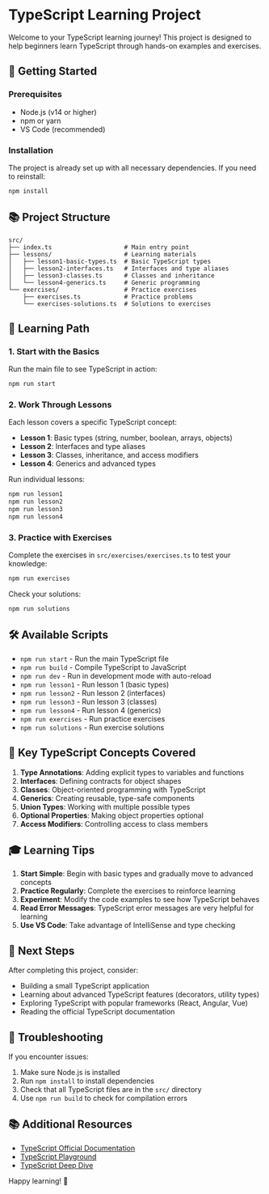 # TypeScript Learning Project

Welcome to your TypeScript learning journey! This project is designed to help beginners learn TypeScript through hands-on examples and exercises.

## 🚀 Getting Started

### Prerequisites

- Node.js (v14 or higher)
- npm or yarn
- VS Code (recommended)

### Installation

The project is already set up with all necessary dependencies. If you need to reinstall:

```bash
npm install
```

## 📚 Project Structure

```
src/
├── index.ts                    # Main entry point
├── lessons/                    # Learning materials
│   ├── lesson1-basic-types.ts  # Basic TypeScript types
│   ├── lesson2-interfaces.ts   # Interfaces and type aliases
│   ├── lesson3-classes.ts      # Classes and inheritance
│   └── lesson4-generics.ts     # Generic programming
└── exercises/                  # Practice exercises
    ├── exercises.ts            # Practice problems
    └── exercises-solutions.ts  # Solutions to exercises
```

## 🎯 Learning Path

### 1. Start with the Basics

Run the main file to see TypeScript in action:

```bash
npm run start
```

### 2. Work Through Lessons

Each lesson covers a specific TypeScript concept:

- **Lesson 1**: Basic types (string, number, boolean, arrays, objects)
- **Lesson 2**: Interfaces and type aliases
- **Lesson 3**: Classes, inheritance, and access modifiers
- **Lesson 4**: Generics and advanced types

Run individual lessons:

```bash
npm run lesson1
npm run lesson2
npm run lesson3
npm run lesson4
```

### 3. Practice with Exercises

Complete the exercises in `src/exercises/exercises.ts` to test your knowledge:

```bash
npm run exercises
```

Check your solutions:

```bash
npm run solutions
```

## 🛠️ Available Scripts

- `npm run start` - Run the main TypeScript file
- `npm run build` - Compile TypeScript to JavaScript
- `npm run dev` - Run in development mode with auto-reload
- `npm run lesson1` - Run lesson 1 (basic types)
- `npm run lesson2` - Run lesson 2 (interfaces)
- `npm run lesson3` - Run lesson 3 (classes)
- `npm run lesson4` - Run lesson 4 (generics)
- `npm run exercises` - Run practice exercises
- `npm run solutions` - Run exercise solutions

## 📖 Key TypeScript Concepts Covered

1. **Type Annotations**: Adding explicit types to variables and functions
2. **Interfaces**: Defining contracts for object shapes
3. **Classes**: Object-oriented programming with TypeScript
4. **Generics**: Creating reusable, type-safe components
5. **Union Types**: Working with multiple possible types
6. **Optional Properties**: Making object properties optional
7. **Access Modifiers**: Controlling access to class members

## 🎓 Learning Tips

1. **Start Simple**: Begin with basic types and gradually move to advanced concepts
2. **Practice Regularly**: Complete the exercises to reinforce learning
3. **Experiment**: Modify the code examples to see how TypeScript behaves
4. **Read Error Messages**: TypeScript error messages are very helpful for learning
5. **Use VS Code**: Take advantage of IntelliSense and type checking

## 📝 Next Steps

After completing this project, consider:

- Building a small TypeScript application
- Learning about advanced TypeScript features (decorators, utility types)
- Exploring TypeScript with popular frameworks (React, Angular, Vue)
- Reading the official TypeScript documentation

## 🔧 Troubleshooting

If you encounter issues:

1. Make sure Node.js is installed
2. Run `npm install` to install dependencies
3. Check that all TypeScript files are in the `src/` directory
4. Use `npm run build` to check for compilation errors

## 📚 Additional Resources

- [TypeScript Official Documentation](https://www.typescriptlang.org/docs/)
- [TypeScript Playground](https://www.typescriptlang.org/play)
- [TypeScript Deep Dive](https://basarat.gitbook.io/typescript/)

Happy learning! 🎉
